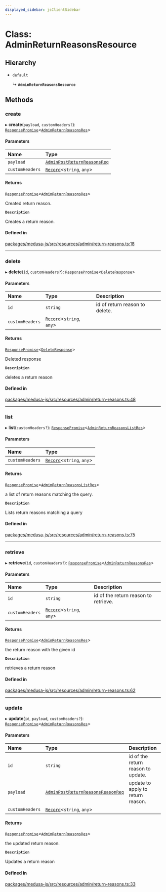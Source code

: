 ```yaml
---
displayed_sidebar: jsClientSidebar
---
```


# Class: AdminReturnReasonsResource

## Hierarchy

- `default`

  ↳ **`AdminReturnReasonsResource`**

## Methods

### create

▸ **create**(`payload`, `customHeaders?`): [`ResponsePromise`](../modules/internal-12.md#responsepromise)<[`AdminReturnReasonsRes`](../modules/internal-8.internal.md#adminreturnreasonsres)\>

#### Parameters

| Name | Type |
| :------ | :------ |
| `payload` | [`AdminPostReturnReasonsReq`](internal-8.internal.AdminPostReturnReasonsReq.md) |
| `customHeaders` | [`Record`](../modules/internal.md#record)<`string`, `any`\> |

#### Returns

[`ResponsePromise`](../modules/internal-12.md#responsepromise)<[`AdminReturnReasonsRes`](../modules/internal-8.internal.md#adminreturnreasonsres)\>

Created return reason.

**`Description`**

Creates a return reason.

#### Defined in

[packages/medusa-js/src/resources/admin/return-reasons.ts:18](https://github.com/medusajs/medusa/blob/f15cd596e4/packages/medusa-js/src/resources/admin/return-reasons.ts#L18)

___

### delete

▸ **delete**(`id`, `customHeaders?`): [`ResponsePromise`](../modules/internal-12.md#responsepromise)<[`DeleteResponse`](../modules/internal-8.internal.md#deleteresponse)\>

#### Parameters

| Name | Type | Description |
| :------ | :------ | :------ |
| `id` | `string` | id of return reason to delete. |
| `customHeaders` | [`Record`](../modules/internal.md#record)<`string`, `any`\> |  |

#### Returns

[`ResponsePromise`](../modules/internal-12.md#responsepromise)<[`DeleteResponse`](../modules/internal-8.internal.md#deleteresponse)\>

Deleted response

**`Description`**

deletes a return reason

#### Defined in

[packages/medusa-js/src/resources/admin/return-reasons.ts:48](https://github.com/medusajs/medusa/blob/f15cd596e4/packages/medusa-js/src/resources/admin/return-reasons.ts#L48)

___

### list

▸ **list**(`customHeaders?`): [`ResponsePromise`](../modules/internal-12.md#responsepromise)<[`AdminReturnReasonsListRes`](../modules/internal-8.internal.md#adminreturnreasonslistres)\>

#### Parameters

| Name | Type |
| :------ | :------ |
| `customHeaders` | [`Record`](../modules/internal.md#record)<`string`, `any`\> |

#### Returns

[`ResponsePromise`](../modules/internal-12.md#responsepromise)<[`AdminReturnReasonsListRes`](../modules/internal-8.internal.md#adminreturnreasonslistres)\>

a list of return reasons matching the query.

**`Description`**

Lists return reasons matching a query

#### Defined in

[packages/medusa-js/src/resources/admin/return-reasons.ts:75](https://github.com/medusajs/medusa/blob/f15cd596e4/packages/medusa-js/src/resources/admin/return-reasons.ts#L75)

___

### retrieve

▸ **retrieve**(`id`, `customHeaders?`): [`ResponsePromise`](../modules/internal-12.md#responsepromise)<[`AdminReturnReasonsRes`](../modules/internal-8.internal.md#adminreturnreasonsres)\>

#### Parameters

| Name | Type | Description |
| :------ | :------ | :------ |
| `id` | `string` | id of the return reason to retrieve. |
| `customHeaders` | [`Record`](../modules/internal.md#record)<`string`, `any`\> |  |

#### Returns

[`ResponsePromise`](../modules/internal-12.md#responsepromise)<[`AdminReturnReasonsRes`](../modules/internal-8.internal.md#adminreturnreasonsres)\>

the return reason with the given id

**`Description`**

retrieves a return reason

#### Defined in

[packages/medusa-js/src/resources/admin/return-reasons.ts:62](https://github.com/medusajs/medusa/blob/f15cd596e4/packages/medusa-js/src/resources/admin/return-reasons.ts#L62)

___

### update

▸ **update**(`id`, `payload`, `customHeaders?`): [`ResponsePromise`](../modules/internal-12.md#responsepromise)<[`AdminReturnReasonsRes`](../modules/internal-8.internal.md#adminreturnreasonsres)\>

#### Parameters

| Name | Type | Description |
| :------ | :------ | :------ |
| `id` | `string` | id of the return reason to update. |
| `payload` | [`AdminPostReturnReasonsReasonReq`](internal-8.internal.AdminPostReturnReasonsReasonReq.md) | update to apply to return reason. |
| `customHeaders` | [`Record`](../modules/internal.md#record)<`string`, `any`\> |  |

#### Returns

[`ResponsePromise`](../modules/internal-12.md#responsepromise)<[`AdminReturnReasonsRes`](../modules/internal-8.internal.md#adminreturnreasonsres)\>

the updated return reason.

**`Description`**

Updates a return reason

#### Defined in

[packages/medusa-js/src/resources/admin/return-reasons.ts:33](https://github.com/medusajs/medusa/blob/f15cd596e4/packages/medusa-js/src/resources/admin/return-reasons.ts#L33)
